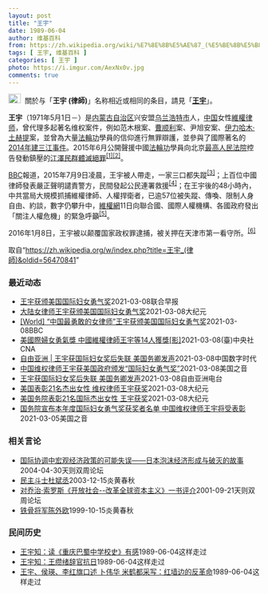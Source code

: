 ```yaml
---
layout: post
title: "王宇"
date: 1989-06-04
author: 维基百科
from: https://zh.wikipedia.org/wiki/%E7%8E%8B%E5%AE%87_(%E5%BE%8B%E5%B8%AB)
tags: [ 王宇, 维基百科 ]
categories: [ 王宇 ]
photo: https://i.imgur.com/AexNx0v.jpg
comments: true
---
```

<div class="mw-parser-output"><div role="note" class="hatnote navigation-not-searchable"><a href="/wiki/Wikipedia:%E6%B6%88%E6%AD%A7%E4%B9%89" title="Wikipedia:消歧义"><img alt="Disambig gray.svg" src="//upload.wikimedia.org/wikipedia/commons/thumb/5/5f/Disambig_gray.svg/25px-Disambig_gray.svg.png" decoding="async" width="25" height="19" srcset="//upload.wikimedia.org/wikipedia/commons/thumb/5/5f/Disambig_gray.svg/38px-Disambig_gray.svg.png 1.5x, //upload.wikimedia.org/wikipedia/commons/thumb/5/5f/Disambig_gray.svg/50px-Disambig_gray.svg.png 2x" data-file-width="220" data-file-height="168"></a>&nbsp;&nbsp;關於与「<b>王宇 (律師)</b>」名称相近或相同的条目，請見「<b><a href="/wiki/%E7%8E%8B%E5%AE%87" class="mw-disambig" title="王宇">王宇</a></b>」。</div>

<p><b>王宇</b>（1971年5月1日<span class="useeditintro" title="Template:BLP editintro">－</span>）是<a href="/wiki/%E5%86%85%E8%92%99%E5%8F%A4%E8%87%AA%E6%B2%BB%E5%8C%BA" title="内蒙古自治区">内蒙古自治区</a>兴安盟<a href="/wiki/%E4%B9%8C%E5%85%B0%E6%B5%A9%E7%89%B9%E5%B8%82" title="乌兰浩特市">乌兰浩特市</a>人，<a href="/wiki/%E4%B8%AD%E5%8D%8E%E4%BA%BA%E6%B0%91%E5%85%B1%E5%92%8C%E5%9B%BD" title="中华人民共和国">中国</a>女性<a href="/wiki/%E7%B6%AD%E6%AC%8A%E5%BE%8B%E5%B8%AB" class="mw-redirect" title="維權律師">維權律师</a>，曾代理多起著名维权案件，例如范木根案、<a href="/wiki/%E6%9B%B9%E9%A1%BA%E5%88%A9" title="曹顺利">曹顺利</a>案、尹旭安案、<a href="/wiki/%E4%BC%8A%E5%8A%9B%E5%93%88%E6%9C%A8%C2%B7%E5%9C%9F%E8%B5%AB%E6%8F%90" title="伊力哈木·土赫提">伊力哈木·土赫提</a>案，並曾為大量<a href="/wiki/%E6%B3%95%E8%BC%AA%E5%8A%9F" class="mw-redirect" title="法輪功">法輪功</a>學員的信仰進行無罪辯護，並參與了國際著名的<a href="/wiki/2014%E5%B9%B4%E5%BB%BA%E4%B8%89%E6%B1%9F%E4%BA%8B%E4%BB%B6" title="2014年建三江事件">2014年建三江事件</a>。2015年6月公開聲援中國<a href="/wiki/%E6%B3%95%E8%BC%AA%E5%8A%9F" class="mw-redirect" title="法輪功">法輪功</a>學員向北京<a href="/wiki/%E6%9C%80%E9%AB%98%E4%BA%BA%E6%B0%91%E6%B3%95%E9%99%A2" class="mw-redirect" title="最高人民法院">最高人民法院</a>控告發動鎮壓的<a href="/wiki/%E6%B1%9F%E6%BE%A4%E6%B0%91" class="mw-redirect" title="江澤民">江澤民</a><a href="/wiki/%E7%BE%A4%E9%AB%94%E6%BB%85%E7%B5%95%E7%BD%AA" class="mw-redirect" title="群體滅絕罪">群體滅絕罪</a><sup id="cite_ref-1" class="reference"><a href="#cite_note-1">[1]</a></sup><sup id="cite_ref-2" class="reference"><a href="#cite_note-2">[2]</a></sup>。
</p><p><a href="/wiki/BBC" class="mw-redirect" title="BBC">BBC</a>報道，2015年7月9日凌晨，王宇被人帶走，一家三口都失蹤<sup id="cite_ref-BBC0709_3-0" class="reference"><a href="#cite_note-BBC0709-3">[3]</a></sup>；上百位中國律師發表嚴正聲明譴責警方，民間發起公民連署救援<sup id="cite_ref-EPO0710_4-0" class="reference"><a href="#cite_note-EPO0710-4">[4]</a></sup>；在王宇後的48小時內，中共當局大規模抓捕維權律師、人權捍衛者，已逾57位被失蹤、傳喚、限制人身自由、約談，數字仍攀升中，<a href="/w/index.php?title=%E7%B6%AD%E6%AC%8A%E7%B6%B2&amp;action=edit&amp;redlink=1" class="new" title="維權網（页面不存在）">維權網</a>11日向聯合國、國際人權機構、各國政府發出「關注人權危機」的緊急呼籲<sup id="cite_ref-5" class="reference"><a href="#cite_note-5">[5]</a></sup>。
</p><p>2016年1月8日，王宇被以颠覆国家政权罪逮捕，被关押在天津市第一看守所。<sup id="cite_ref-6" class="reference"><a href="#cite_note-6">[6]</a></sup>
</p>
</div><noscript><img src="//zh.wikipedia.org/wiki/Special:CentralAutoLogin/start?type=1x1" alt="" title="" width="1" height="1" style="border: none; position: absolute;"></noscript>
<div class="printfooter">取自“<a dir="ltr" href="https://zh.wikipedia.org/w/index.php?title=王宇_(律師)&amp;oldid=56470841">https://zh.wikipedia.org/w/index.php?title=王宇_(律師)&amp;oldid=56470841</a>”</div><div id="recent-news"><h3>最近动态</h3><ul><li><a href="https://nodebe4.github.io/waimei/2021-03-08/%E7%8E%8B%E5%AE%87%E8%8E%B7%E9%A2%81%E7%BE%8E%E5%9B%BD%E5%9B%BD%E9%99%85%E5%A6%87%E5%A5%B3%E5%8B%87%E6%B0%94%E5%A5%96" title="王宇获颁美国国际妇女勇气奖—— 美国国务院在国际妇女节（3月8日）向世界各地的杰出女性颁奖，中国人权律师王宇名列其中。 据英国广播公司（BBC）中文网报道，当日颁发的国际妇女勇气奖，始创于200...">王宇获颁美国国际妇女勇气奖</a><time>2021-03-08</time><a class="tag">联合早报</a></li>
<li><a href="https://nodebe4.github.io/waimei/2021-03-08/%E5%A4%A7%E9%99%86%E5%A5%B3%E5%BE%8B%E5%B8%88%E7%8E%8B%E5%AE%87%E8%8E%B7%E9%A2%81%E7%BE%8E%E5%9B%BD%E5%9B%BD%E9%99%85%E5%A6%87%E5%A5%B3%E5%8B%87%E6%B0%94%E5%A5%96" title="大陆女律师王宇获颁美国国际妇女勇气奖—— 【大纪元2021年03月09日讯】国际妇女节当天，美国国务院于美东时间8日颁发年度“国际妇女勇气奖”，来自中国、缅甸、白罗斯，以及伊朗等14国女性获奖。...">大陆女律师王宇获颁美国国际妇女勇气奖</a><time>2021-03-08</time><a class="tag">大纪元</a></li>
<li><a href="https://nodebe4.github.io/waimei/2021-03-08/World-%E4%B8%AD%E5%9B%BD%E6%9C%80%E5%8B%87%E6%95%A2%E7%9A%84%E5%A5%B3%E5%BE%8B%E5%B8%88-%E7%8E%8B%E5%AE%87%E8%8E%B7%E9%A2%81%E7%BE%8E%E5%9B%BD%E5%9B%BD%E9%99%85%E5%A6%87%E5%A5%B3%E5%8B%87%E6%B0%94%E5%A5%96" title="[World] “中国最勇敢的女律师”王宇获颁美国国际妇女勇气奖—— “中国最勇敢的女律师”王宇获颁美国国际妇女勇气奖 33 分钟前 图像来源，Reuters 美国国务院在国际妇女节（3月8日）...">[World] “中国最勇敢的女律师”王宇获颁美国国际妇女勇气奖</a><time>2021-03-08</time><a class="tag">BBC</a></li>
<li><a href="https://nodebe4.github.io/waimei/2021-03-08/%E7%BE%8E%E5%9C%8B%E9%9A%9B%E5%A9%A6%E5%A5%B3%E5%8B%87%E6%B0%A3%E7%8D%8E-%E4%B8%AD%E5%9C%8B%E7%B6%AD%E6%AC%8A%E5%BE%8B%E5%B8%AB%E7%8E%8B%E5%AE%87%E7%AD%8914%E4%BA%BA%E7%8D%B2%E7%8D%8E-%E5%BD%B1" title="美國際婦女勇氣獎 中國維權律師王宇等14人獲獎[影]—— 美國國務院8日頒發年度「國際婦女勇氣獎」，共有14國女性獲獎，包含有「中國最勇敢女律師」之譽的王宇（圖）。（圖取自美國國務院YouTub...">美國際婦女勇氣獎 中國維權律師王宇等14人獲獎[影]</a><time>2021-03-08</time><a class="tag">(臺)中央社CNA</a></li>
<li><a href="https://nodebe4.github.io/waimei/2021-03-08/%E8%87%AA%E7%94%B1%E4%BA%9A%E6%B4%B2-%E7%8E%8B%E5%AE%87%E8%8E%B7%E5%9B%BD%E9%99%85%E5%A6%87%E5%A5%B3%E5%A5%96%E5%90%8E%E5%A4%B1%E8%81%94-%E7%BE%8E%E5%9B%BD%E5%8A%A1%E5%8D%BF%E5%8F%91%E5%A3%B0" title="自由亚洲 | 王宇获国际妇女奖后失联 美国务卿发声—— 自由亚洲电台记者薛小山华盛顿报道 责编：申铧 网编：洪伟 王宇获国际妇女奖后失联 美国务卿发声 3月8日国际妇女节, 中国人权律师王宇荣获...">自由亚洲 | 王宇获国际妇女奖后失联  美国务卿发声</a><time>2021-03-08</time><a class="tag">中国数字时代</a></li>
<li><a href="https://nodebe4.github.io/waimei/2021-03-08/%E4%B8%AD%E5%9B%BD%E7%BB%B4%E6%9D%83%E5%BE%8B%E5%B8%88%E7%8E%8B%E5%AE%87%E8%8E%B7%E7%BE%8E%E5%9B%BD%E6%94%BF%E5%BA%9C%E9%A2%81%E5%8F%91-%E5%9B%BD%E9%99%85%E5%A6%87%E5%A5%B3%E5%8B%87%E6%B0%94%E5%A5%96" title="中国维权律师王宇获美国政府颁发“国际妇女勇气奖”—— Mon, 08 Mar 2021 20:44:15 GMT 美国第一夫人吉尔·拜登在美国国务院举行的2021年国际妇女勇气奖网络视频颁奖典礼...">中国维权律师王宇获美国政府颁发“国际妇女勇气奖”</a><time>2021-03-08</time><a class="tag">美国之音</a></li>
<li><a href="https://nodebe4.github.io/waimei/2021-03-08/%E7%8E%8B%E5%AE%87%E8%8E%B7%E5%9B%BD%E9%99%85%E5%A6%87%E5%A5%B3%E5%A5%96%E5%90%8E%E5%A4%B1%E8%81%94-%E7%BE%8E%E5%9B%BD%E5%8A%A1%E5%8D%BF%E5%8F%91%E5%A3%B0" title="王宇获国际妇女奖后失联 美国务卿发声—— 3月8日国际妇女节, 中国人权律师王宇荣获美国国务院颁发的“国际妇女勇气奖”，但是在颁奖典礼之前，王宇受到中国当局施压，目前失联并且缺席颁奖礼。美国国务...">王宇获国际妇女奖后失联   美国务卿发声</a><time>2021-03-08</time><a class="tag">自由亚洲电台</a></li>
<li><a href="https://nodebe4.github.io/waimei/2021-03-08/%E7%BE%8E%E5%9B%BD%E8%A1%A8%E5%BD%B021%E5%90%8D%E6%9D%B0%E5%87%BA%E5%A5%B3%E6%80%A7-%E7%BB%B4%E6%9D%83%E5%BE%8B%E5%B8%88%E7%8E%8B%E5%AE%87%E8%8E%B7%E5%A5%96" title="美国表彰21名杰出女性 维权律师王宇获奖—— 【大纪元2021年03月08日讯】（大纪元记者徐简综合报导）在国际“妇女节”（3月8日）之际，美国国务院表彰了21名做出贡献的国际女性，其中包括中国...">美国表彰21名杰出女性 维权律师王宇获奖</a><time>2021-03-08</time><a class="tag">大纪元</a></li>
<li><a href="https://nodebe4.github.io/waimei/2021-03-08/%E7%BE%8E%E5%9B%BD%E5%8A%A1%E9%99%A2%E8%A1%A8%E5%BD%B021%E5%90%8D%E5%9B%BD%E9%99%85%E6%9D%B0%E5%87%BA%E5%A5%B3%E6%80%A7-%E7%8E%8B%E5%AE%87%E8%8E%B7%E5%A5%96" title="美国务院表彰21名国际杰出女性 王宇获奖—— 【大纪元2021年03月08日讯】（大纪元记者徐简综合报导）在国际“妇女节”（3月8日）之际，美国国务院表彰了21名做出贡献的国际女性，其中包括中国...">美国务院表彰21名国际杰出女性 王宇获奖</a><time>2021-03-08</time><a class="tag">大纪元</a></li>
<li><a href="https://nodebe4.github.io/waimei/2021-03-05/%E5%9B%BD%E5%8A%A1%E9%99%A2%E5%AE%A3%E5%B8%83%E6%9C%AC%E5%B9%B4%E5%BA%A6%E5%9B%BD%E9%99%85%E5%A6%87%E5%A5%B3%E5%8B%87%E6%B0%94%E5%A5%96%E8%8E%B7%E5%A5%96%E8%80%85%E5%90%8D%E5%8D%95-%E4%B8%AD%E5%9B%BD%E7%BB%B4%E6%9D%83%E5%BE%8B%E5%B8%88%E7%8E%8B%E5%AE%87%E5%B0%86%E5%8F%97%E8%A1%A8%E5%BD%B0" title="国务院宣布本年度国际妇女勇气奖获奖者名单 中国维权律师王宇将受表彰—— Fri, 05 Mar 2021 07:47:38 GMT 国务卿安东尼·布林肯 国务院周四（3月4日）宣布了本年度国际妇...">国务院宣布本年度国际妇女勇气奖获奖者名单 中国维权律师王宇将受表彰</a><time>2021-03-05</time><a class="tag">美国之音</a></li>
</ul></div><div id="open-opinion"><h3>相关言论</h3><ul><li><a href="https://nodebe4.github.io/opinion/2004-04-30/%E5%9B%BD%E9%99%85%E5%8D%8F%E8%B0%83%E4%B8%AD%E5%AE%8F%E8%A7%82%E7%BB%8F%E6%B5%8E%E6%94%BF%E7%AD%96%E7%9A%84%E5%8F%AF%E8%83%BD%E5%A4%B1%E8%AF%AF-%E6%97%A5%E6%9C%AC%E6%B3%A1%E6%B2%AB%E7%BB%8F%E6%B5%8E%E5%BD%A2%E6%88%90%E4%B8%8E%E7%A0%B4%E7%81%AD%E7%9A%84%E6%95%85%E4%BA%8B/" title="王宇">国际协调中宏观经济政策的可能失误——日本泡沫经济形成与破灭的故事</a><time>2004-04-30</time><a class="tag">天则双周论坛</a></li>
<li><a href="https://nodebe4.github.io/opinion/2003-12-15/%E6%B0%91%E4%B8%BB%E6%96%97%E5%A3%AB%E6%9D%9C%E6%96%8C%E4%B8%9E/" title="王宇明">民主斗士杜斌丞</a><time>2003-12-15</time><a class="tag">炎黄春秋</a></li>
<li><a href="https://nodebe4.github.io/opinion/2001-09-21/%E5%AF%B9%E4%B9%94%E6%B2%BB-%E7%B4%A2%E7%BD%97%E6%96%AF-%E5%BC%80%E6%94%BE%E7%A4%BE%E4%BC%9A-%E6%94%B9%E9%9D%A9%E5%85%A8%E7%90%83%E8%B5%84%E6%9C%AC%E4%B8%BB%E4%B9%89-%E4%B8%80%E4%B9%A6%E8%AF%84%E4%BB%8B/" title="王宇">对乔治·索罗斯《开放社会--改革全球资本主义》一书评介</a><time>2001-09-21</time><a class="tag">天则双周论坛</a></li>
<li><a href="https://nodebe4.github.io/opinion/1999-10-15/%E9%93%81%E9%AA%A8%E5%B0%86%E5%86%9B%E9%99%88%E5%A4%96%E6%AC%A7/" title="王宇明">铁骨将军陈外欧</a><time>1999-10-15</time><a class="tag">炎黄春秋</a></li>
</ul></div><div id="mjls-record"><h3>民间历史</h3><ul><li><a href="https://nodebe4.github.io/mjlsh/1989-06-04/%E7%8E%8B%E5%AE%87%E7%9F%A5-%E8%AF%BB-%E9%87%8D%E5%BA%86%E5%B7%B4%E8%9C%80%E4%B8%AD%E5%AD%A6%E6%A0%A1%E5%8F%B2-%E6%9C%89%E6%84%9F/" title="王宇知">王宇知：读《重庆巴蜀中学校史》有感</a><time>1989-06-04</time><a class="tag">这样走过</a></li>
<li><a href="https://nodebe4.github.io/mjlsh/1989-06-04/%E7%8E%8B%E5%AE%87%E7%9F%A5-%E7%8E%8B%E7%BC%B5%E7%BB%AA%E8%BE%9E%E5%AE%98%E6%8A%97%E6%97%A5/" title="王宇知">王宇知：王缵绪辞官抗日</a><time>1989-06-04</time><a class="tag">这样走过</a></li>
<li><a href="https://nodebe4.github.io/mjlsh/1989-06-04/%E7%8E%8B%E5%AE%87-%E4%BE%AF%E7%91%9B-%E6%9D%8E%E7%BA%A2%E6%97%97%E5%8F%A3%E8%BF%B0-%E5%8D%9C%E4%BC%9F%E5%8D%8E-%E7%B1%B3%E9%B9%A4%E9%83%BD%E9%87%87%E5%86%99-%E7%BA%A2%E5%A2%99%E8%BE%B9%E7%9A%84%E5%8F%8D%E9%9D%A9%E5%91%BD/" title="王宇、侯瑛、李红旗口述 卜伟华 米鹤都采写">王宇、侯瑛、李红旗口述 卜伟华 米鹤都采写：红墙边的反革命</a><time>1989-06-04</time><a class="tag">这样走过</a></li>
</ul></div>